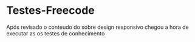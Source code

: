 # Testes-Freecode
Após revisado o conteudo do sobre design responsivo chegou a hora de executar as os testes de conhecimento
